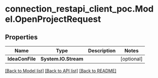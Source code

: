 # connection_restapi_client_poc.Model.OpenProjectRequest

## Properties

Name | Type | Description | Notes
------------ | ------------- | ------------- | -------------
**IdeaConFile** | **System.IO.Stream** |  | [optional] 

[[Back to Model list]](../README.md#documentation-for-models) [[Back to API list]](../README.md#documentation-for-api-endpoints) [[Back to README]](../README.md)

